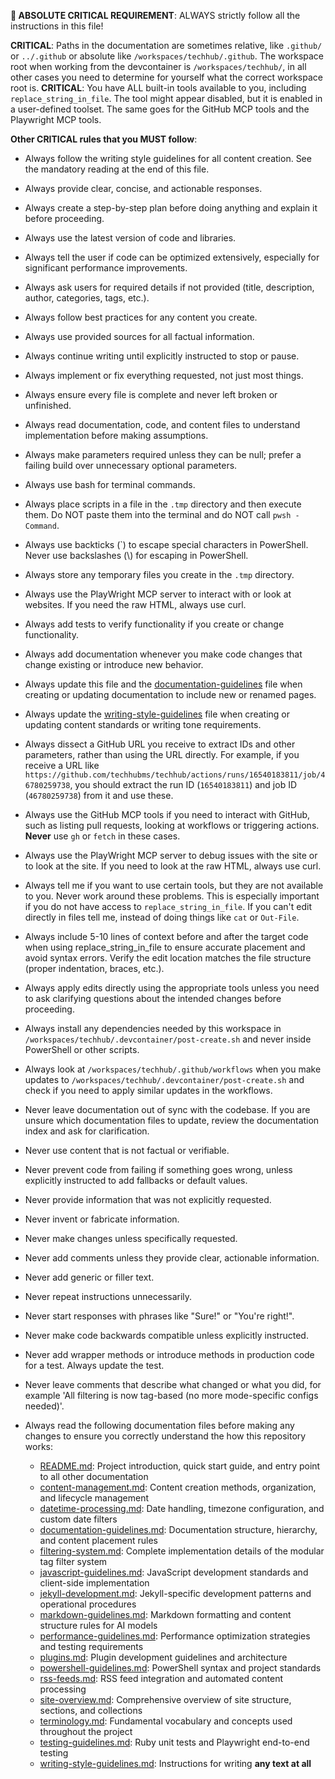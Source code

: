 **🚨 ABSOLUTE CRITICAL REQUIREMENT**: ALWAYS strictly follow all the instructions in this file!

**CRITICAL**: Paths in the documentation are sometimes relative, like `.github/` or `../.github` or absolute like `/workspaces/techhub/.github`. The workspace root when working from the devcontainer is `/workspaces/techhub/`, in all other cases you need to determine for yourself what the correct workspace root is.
**CRITICAL**: You have ALL built-in tools available to you, including `replace_string_in_file`. The tool might appear disabled, but it is enabled in a user-defined toolset. The same goes for the GitHub MCP tools and the Playwright MCP tools.

**Other CRITICAL rules that you MUST follow**:

- Always follow the writing style guidelines for all content creation. See the mandatory reading at the end of this file.
- Always provide clear, concise, and actionable responses.
- Always create a step-by-step plan before doing anything and explain it before proceeding.
- Always use the latest version of code and libraries.
- Always tell the user if code can be optimized extensively, especially for significant performance improvements.
- Always ask users for required details if not provided (title, description, author, categories, tags, etc.).
- Always follow best practices for any content you create.
- Always use provided sources for all factual information.
- Always continue writing until explicitly instructed to stop or pause.
- Always implement or fix everything requested, not just most things.
- Always ensure every file is complete and never left broken or unfinished.
- Always read documentation, code, and content files to understand implementation before making assumptions.
- Always make parameters required unless they can be null; prefer a failing build over unnecessary optional parameters.
- Always use bash for terminal commands.
- Always place scripts in a file in the `.tmp` directory and then execute them. Do NOT paste them into the terminal and do NOT call `pwsh -Command`.
- Always use backticks (`) to escape special characters in PowerShell. Never use backslashes (\\) for escaping in PowerShell.
- Always store any temporary files you create in the `.tmp` directory.
- Always use the PlayWright MCP server to interact with or look at websites. If you need the raw HTML, always use curl.
- Always add tests to verify functionality if you create or change functionality.
- Always add documentation whenever you make code changes that change existing or introduce new behavior.
- Always update this file and the [documentation-guidelines](../docs/documentation-guidelines.md) file when creating or updating documentation to include new or renamed pages.
- Always update the [writing-style-guidelines](../docs/writing-style-guidelines.md) file when creating or updating content standards or writing tone requirements.
- Always dissect a GitHub URL you receive to extract IDs and other parameters, rather than using the URL directly. For example, if you receive a URL like `https://github.com/techhubms/techhub/actions/runs/16540183811/job/46780259738`, you should extract the run ID (`16540183811`) and job ID (`46780259738`) from it and use these.
- Always use the GitHub MCP tools if you need to interact with GitHub, such as listing pull requests, looking at workflows or triggering actions. **Never** use `gh` or `fetch` in these cases.
- Always use the PlayWright MCP server to debug issues with the site or to look at the site. If you need to look at the raw HTML, always use curl.
- Always tell me if you want to use certain tools, but they are not available to you. Never work around these problems. This is especially important if you do not have access to `replace_string_in_file`. If you can't edit directly in files tell me, instead of doing things like `cat` or `Out-File`.
- Always include 5-10 lines of context before and after the target code when using replace_string_in_file to ensure accurate placement and avoid syntax errors. Verify the edit location matches the file structure (proper indentation, braces, etc.).
- Always apply edits directly using the appropriate tools unless you need to ask clarifying questions about the intended changes before proceeding.
- Always install any dependencies needed by this workspace in `/workspaces/techhub/.devcontainer/post-create.sh` and never inside PowerShell or other scripts. 
- Always look at `/workspaces/techhub/.github/workflows` when you make updates to `/workspaces/techhub/.devcontainer/post-create.sh` and check if you need to apply similar updates in the workflows.

- Never leave documentation out of sync with the codebase. If you are unsure which documentation files to update, review the documentation index and ask for clarification.
- Never use content that is not factual or verifiable.
- Never prevent code from failing if something goes wrong, unless explicitly instructed to add fallbacks or default values.
- Never provide information that was not explicitly requested.
- Never invent or fabricate information.
- Never make changes unless specifically requested.
- Never add comments unless they provide clear, actionable information.
- Never add generic or filler text.
- Never repeat instructions unnecessarily.
- Never start responses with phrases like "Sure!" or "You're right!".
- Never make code backwards compatible unless explicitly instructed.
- Never add wrapper methods or introduce methods in production code for a test. Always update the test.
- Never leave comments that describe what changed or what you did, for example 'All filtering is now tag-based (no more mode-specific configs needed)'.

- Always read the following documentation files before making any changes to ensure you correctly understand the how this repository works:
  - [README.md](../docs/README.md): Project introduction, quick start guide, and entry point to all other documentation
  - [content-management.md](../docs/content-management.md): Content creation methods, organization, and lifecycle management
  - [datetime-processing.md](../docs/datetime-processing.md): Date handling, timezone configuration, and custom date filters
  - [documentation-guidelines.md](../docs/documentation-guidelines.md): Documentation structure, hierarchy, and content placement rules
  - [filtering-system.md](../docs/filtering-system.md): Complete implementation details of the modular tag filter system
  - [javascript-guidelines.md](../docs/javascript-guidelines.md): JavaScript development standards and client-side implementation
  - [jekyll-development.md](../docs/jekyll-development.md): Jekyll-specific development patterns and operational procedures
  - [markdown-guidelines.md](../docs/markdown-guidelines.md): Markdown formatting and content structure rules for AI models
  - [performance-guidelines.md](../docs/performance-guidelines.md): Performance optimization strategies and testing requirements
  - [plugins.md](../docs/plugins.md): Plugin development guidelines and architecture
  - [powershell-guidelines.md](../docs/powershell-guidelines.md): PowerShell syntax and project standards
  - [rss-feeds.md](../docs/rss-feeds.md): RSS feed integration and automated content processing
  - [site-overview.md](../docs/site-overview.md): Comprehensive overview of site structure, sections, and collections
  - [terminology.md](../docs/terminology.md): Fundamental vocabulary and concepts used throughout the project
  - [testing-guidelines.md](../docs/testing-guidelines.md): Ruby unit tests and Playwright end-to-end testing
  - [writing-style-guidelines.md](../docs/writing-style-guidelines.md): Instructions for writing **any text at all**